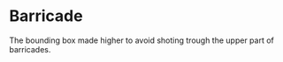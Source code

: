 Barricade
=========
The bounding box made higher to avoid shoting trough the upper part of barricades.
